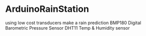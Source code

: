 # ArduinoRainStation
using low cost transducers make a rain prediction
BMP180 Digital Barometric Pressure Sensor
DHT11 Temp & Humidity sensor
